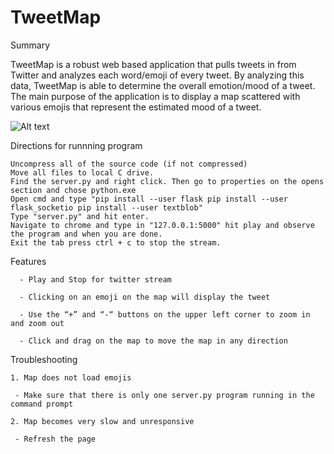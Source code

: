 # TweetMap
Summary
 
TweetMap is a robust web based application that pulls tweets in from Twitter and analyzes each word/emoji of every tweet. By analyzing this data, TweetMap is able to determine the overall emotion/mood of a tweet. The main purpose of the application is to display a map scattered with various emojis that represent the estimated mood of a tweet.

![Alt text](https://github.com/Sarcastick/TweetMap/blob/master/TweetMap.PNG) 

Directions for runnning program

    Uncompress all of the source code (if not compressed)
    Move all files to local C drive.
    Find the server.py and right click. Then go to properties on the opens section and chose python.exe
    Open cmd and type "pip install --user flask pip install --user flask_socketio pip install --user textblob"
    Type "server.py" and hit enter. 
    Navigate to chrome and type in "127.0.0.1:5000" hit play and observe the program and when you are done.
    Exit the tab press ctrl + c to stop the stream.

Features

      - Play and Stop for twitter stream
 	
      - Clicking on an emoji on the map will display the tweet
  
      - Use the “+” and “-“ buttons on the upper left corner to zoom in and zoom out
  
      - Click and drag on the map to move the map in any direction

Troubleshooting

    1. Map does not load emojis
 
     - Make sure that there is only one server.py program running in the command prompt 

    2. Map becomes very slow and unresponsive
 
     - Refresh the page

